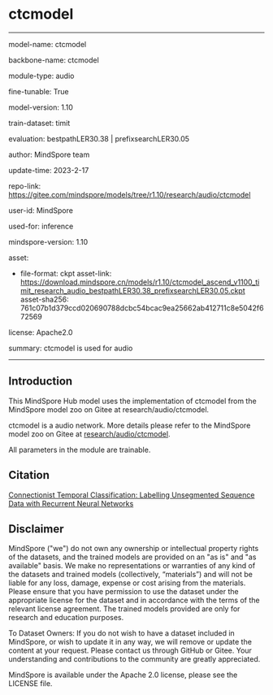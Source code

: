 # ctcmodel

---

model-name: ctcmodel

backbone-name: ctcmodel

module-type: audio

fine-tunable: True

model-version: 1.10

train-dataset: timit

evaluation: bestpathLER30.38 | prefixsearchLER30.05

author: MindSpore team

update-time: 2023-2-17

repo-link: <https://gitee.com/mindspore/models/tree/r1.10/research/audio/ctcmodel>

user-id: MindSpore

used-for: inference

mindspore-version: 1.10

asset:

-
    file-format: ckpt
    asset-link: <https://download.mindspore.cn/models/r1.10/ctcmodel_ascend_v1100_timit_research_audio_bestpathLER30.38_prefixsearchLER30.05.ckpt>
    asset-sha256: 761c07b1d379ccd020690788dcbc54bcac9ea25662ab412711c8e5042f672569

license: Apache2.0

summary: ctcmodel is used for audio

---

## Introduction

This MindSpore Hub model uses the implementation of ctcmodel from the MindSpore model zoo on Gitee at research/audio/ctcmodel.

ctcmodel is a audio network. More details please refer to the MindSpore model zoo on Gitee at [research/audio/ctcmodel](https://gitee.com/mindspore/models/blob/r1.10/research/audio/ctcmodel/README_CN.md).

All parameters in the module are trainable.

## Citation

[Connectionist Temporal Classification: Labelling Unsegmented Sequence Data with Recurrent Neural Networks](https://www.cs.toronto.edu/~graves/icml_2006.pdf)

## Disclaimer

MindSpore ("we") do not own any ownership or intellectual property rights of the datasets, and the trained models are provided on an "as is" and "as available" basis. We make no representations or warranties of any kind of the datasets and trained models (collectively, “materials”) and will not be liable for any loss, damage, expense or cost arising from the materials. Please ensure that you have permission to use the dataset under the appropriate license for the dataset and in accordance with the terms of the relevant license agreement. The trained models provided are only for research and education purposes.

To Dataset Owners: If you do not wish to have a dataset included in MindSpore, or wish to update it in any way, we will remove or update the content at your request. Please contact us through GitHub or Gitee. Your understanding and contributions to the community are greatly appreciated.

MindSpore is available under the Apache 2.0 license, please see the LICENSE file.
